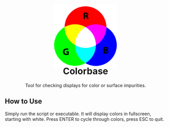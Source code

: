 <div align="center">
  <img src="docs/rgb.png" height="200"/>
</div>
<h1 align="center" style="margin-top: -10px"> Colorbase </h1>
<p align="center" style="width: 100;">
   Tool for checking displays for color or surface impurities.
</p>

## How to Use
Simply run the script or executable. It will display colors in fullscreen, starting with white. Press ENTER to cycle through colors, press ESC to quit.